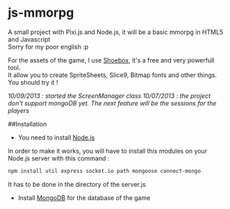 js-mmorpg
=========

A small project with Pixi.js and Node.js, it will be a basic mmorpg in HTML5 and Javascript    
Sorry for my poor english :p

For the assets of the game, I use [Shoebox](http://renderhjs.net/shoebox/ "Shoebox"), it's a free and very powerfull tool.    
It allow you to create SpriteSheets, Slice9, Bitmap fonts and other things. You should try it !

*10/09/2013 : started the ScreenManager class*
*10/07/2013 : the project don't support mongoDB yet. The next feature will be the sessions for the players*


##Installation


* You need to install [Node.js](http://nodejs.org/ "Node.js")

In order to make it works, you will have to install this modules on your Node.js server with this command :

```bash
npm install util express socket.io path mongoose connect-mongo
```

It has to be done in the directory of the server.js

* Install [MongoDB](http://www.mongodb.org/ "MongoDB") for the database of the game
